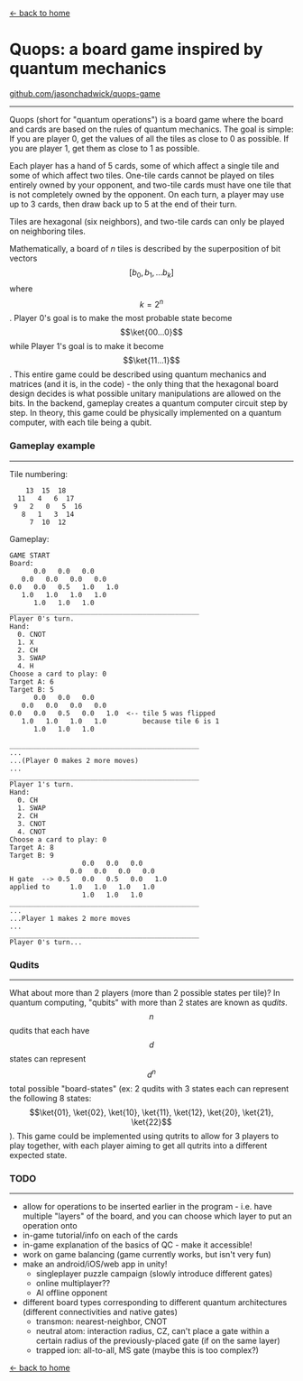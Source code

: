 [← back to home](../index.md)

# Quops: a board game inspired by quantum mechanics

<a href="https://github.com/jasonchadwick/quops-game" target="_blank" rel="noopener noreferrer">github.com/jasonchadwick/quops-game</a>

---

Quops (short for "quantum operations") is a board game where the board and cards are based on the rules of quantum mechanics. The goal is simple: If you are player 0, get the values of all the tiles as close to 0 as possible. If you are player 1, get them as close to 1 as possible. 

Each player has a hand of 5 cards, some of which affect a single tile and some of which affect two tiles. One-tile cards cannot be played on tiles entirely owned by your opponent, and two-tile cards must have one tile that is not completely owned by the opponent. On each turn, a player may use up to 3 cards, then draw back up to 5 at the end of their turn.

Tiles are hexagonal (six neighbors), and two-tile cards can only be played on neighboring tiles.

Mathematically, a board of *n* tiles is described by the superposition of bit vectors $$[b_0, b_1, ... b_k]$$ where $$k=2^n$$. Player 0's goal is to make the most probable state become $$\ket{00...0}$$ while  Player 1's goal is to make it become $$\ket{11...1}$$. This entire game could be described using quantum mechanics and matrices (and it is, in the code) - the only thing that the hexagonal board design decides is what possible unitary manipulations are allowed on the bits. In the backend, gameplay creates a quantum computer circuit step by step. In theory, this game could be physically implemented on a quantum computer, with each tile being a qubit.

### Gameplay example

---

Tile numbering:
```
    13  15  18
  11   4   6  17
 9   2   0   5  16
   8   1   3  14
     7  10  12
```

Gameplay:

```
GAME START
Board:
      0.0   0.0   0.0
   0.0   0.0   0.0   0.0
0.0   0.0   0.5   1.0   1.0
   1.0   1.0   1.0   1.0
      1.0   1.0   1.0
_______________________________________________
Player 0's turn.
Hand:
  0. CNOT 
  1. X 
  2. CH 
  3. SWAP 
  4. H 
Choose a card to play: 0
Target A: 6
Target B: 5
      0.0   0.0   0.0
   0.0   0.0   0.0   0.0
0.0   0.0   0.5   0.0   1.0  <-- tile 5 was flipped
   1.0   1.0   1.0   1.0         because tile 6 is 1
      1.0   1.0   1.0

_______________________________________________
...
...(Player 0 makes 2 more moves)
...
_______________________________________________
Player 1's turn.
Hand:
  0. CH 
  1. SWAP 
  2. CH 
  3. CNOT 
  4. CNOT 
Choose a card to play: 0
Target A: 8
Target B: 9
                  0.0   0.0   0.0
               0.0   0.0   0.0   0.0
H gate  --> 0.5   0.0   0.5   0.0   1.0
applied to     1.0   1.0   1.0   1.0
                  1.0   1.0   1.0
_______________________________________________
...
...Player 1 makes 2 more moves
...
_______________________________________________
Player 0's turn...
```

### Qudits

---

What about more than 2 players (more than 2 possible states per tile)? In quantum computing, "qubits" with more than 2 states are known as qu*dits*. $$n$$ qudits that each have $$d$$ states can represent $$d^n$$ total possible "board-states" (ex: 2 qudits with 3 states each can represent the following 8 states: $$\ket{01}, \ket{02}, \ket{10}, \ket{11}, \ket{12}, \ket{20}, \ket{21}, \ket{22}$$). This game could be implemented using qutrits to allow for 3 players to play together, with each player aiming to get all qutrits into a different expected state.

### TODO

---

- allow for operations to be inserted earlier in the program - i.e. have multiple "layers" of the board, and you can choose which layer to put an operation onto
- in-game tutorial/info on each of the cards
- in-game explanation of the basics of QC - make it accessible!
- work on game balancing (game currently works, but isn't very fun)
- make an android/iOS/web app in unity!
    - singleplayer puzzle campaign (slowly introduce different gates)
    - online multiplayer??
    - AI offline opponent
- different board types corresponding to different quantum architectures (different connectivities and native gates)
   - transmon: nearest-neighbor, CNOT
   - neutral atom: interaction radius, CZ, can't place a gate within a certain radius of the previously-placed gate (if on the same layer)
   - trapped ion: all-to-all, MS gate (maybe this is too complex?)

[← back to home](../index.md)